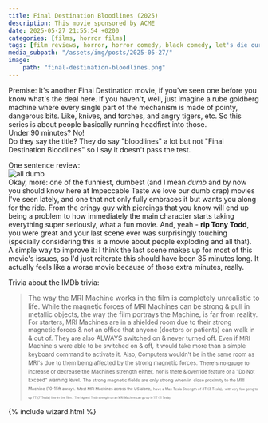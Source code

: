 ```yaml
---
title: Final Destination Bloodlines (2025)
description: This movie sponsored by ACME
date: 2025-05-27 21:55:54 +0200
categories: [films, horror films]
tags: [film reviews, horror, horror comedy, black comedy, let's die our way out, pretty metal, secret sad movie, they don't say the title]
media_subpath: "/assets/img/posts/2025-05-27/"
image:
    path: "final-destination-bloodlines.png"
---
```

<span class="reviewsection">Premise:</span> It's another Final Destination movie, if you've seen one before you know what's the deal here. If you haven't, well, just imagine a rube goldberg machine where every single part of the mechanism is made of pointy, dangerous bits. Like, knives, and torches, and angry tigers, etc. So this series is about people basically running headfirst into those.<br/>
<span class="reviewsection">Under 90 minutes?</span> No!<br/>
<span class="reviewsection">Do they say the title?</span> They do say "bloodlines" a lot but not "Final Destination Bloodlines" so I say it doesn't pass the test.

<span class="reviewsection">One sentence review:</span> <br/>![all dumb](finaldestination.png)
<br/>
<span class="reviewsection">Okay, more:</span> one of the funniest, dumbest (and I mean *dumb* and by now you should know here at Impeccable Taste we love our dumb crap) movies I've seen lately, and one that not only fully embraces it but wants you along for the ride. From the cringy guy with piercings that you know will end up being a problem to how immediately the main character starts taking everything super seriously, what a fun movie. And, yeah - **rip Tony Todd**, you were great and your last scene ever was surprisingly touching (specially considering this is a movie about people exploding and all that).<br/>
<span class="reviewsection">A simple way to improve it:</span> I think the last scene makes up for most of this movie's issues, so I'd just reiterate this should have been 85 minutes long. It actually feels like a worse movie because of those extra minutes, really.

<span class="reviewsection">Trivia about the IMDb trivia:</span>
> The way the MRI Machine works in the film is completely unrealistic to life. <span style="font-size: 95%;">While the magnetic forces of MRI Machines can be strong & pull in metallic objects, the way the film portrays the Machine, is far from reality.</span> <span style="font-size: 90%;">For starters, MRI Machines are in a shielded room due to their strong magnetic forces & not an office that anyone (doctors or patients) can walk in & out of. They are also ALWAYS switched on & never turned off.</span> <span style="font-size: 85%;">Even if MRI Machine's were able to be switched on & off, it would take more than a simple keyboard command to activate it.</span> <span style="font-size: 80%;">Also, Computers wouldn't be in the same room as MRI's due to them being affected by the strong magnetic forces.</span> <span style="font-size: 75%;">There's no gauge to increase or decrease the Machines strength either,</span> <span style="font-size: 70%;">nor is there & override feature or a "Do Not Exceed" warning level.</span> <span style="font-size: 65%;">The strong magnetic fields are only strong when in</span> <span style="font-size: 60%;">close proximity to the MRI Machine (10-15ft away).</span> <span style="font-size: 55%;">Most MRI Machines across the US alone,</span> <span style="font-size: 50%;">have a Max Tesla Strength of 3T (3 Tesla),</span> <span style="font-size: 45%;">with very few going to up 7T (7 Tesla) like in the film.</span> <span style="font-size: 40%;">The highest Tesla strength on an MRI Machine can go up to 11T (11 Tesla).</span>

{% include wizard.html %}